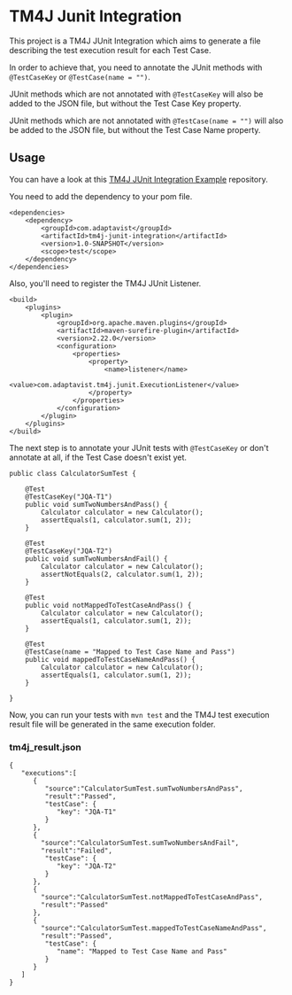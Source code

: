 # TM4J Junit Integration

This project is a TM4J JUnit Integration which aims to generate a file describing the test execution result for each Test Case.

In order to achieve that, you need to annotate the JUnit methods with ```@TestCaseKey``` or ```@TestCase(name = "")```.

JUnit methods which are not annotated with ```@TestCaseKey``` will also be added to the JSON file, but without the Test Case Key property.

JUnit methods which are not annotated with ```@TestCase(name = "")``` will also be added to the JSON file, but without the Test Case Name property.


## Usage

You can have a look at this [TM4J JUnit Integration Example](https://bitbucket.org/Adaptavist/tm4j-junit-integration-example/) repository.

You need to add the dependency to your pom file.

```
<dependencies>
    <dependency>
        <groupId>com.adaptavist</groupId>
        <artifactId>tm4j-junit-integration</artifactId>
        <version>1.0-SNAPSHOT</version>
        <scope>test</scope>
    </dependency>
</dependencies>
```

Also, you'll need to register the TM4J JUnit Listener.

```
<build>
    <plugins>
        <plugin>
            <groupId>org.apache.maven.plugins</groupId>
            <artifactId>maven-surefire-plugin</artifactId>
            <version>2.22.0</version>
            <configuration>
                <properties>
                    <property>
                        <name>listener</name>
                        <value>com.adaptavist.tm4j.junit.ExecutionListener</value>
                    </property>
                </properties>
            </configuration>
        </plugin>
    </plugins>
</build>
```


The next step is to annotate your JUnit tests with ```@TestCaseKey``` or don't annotate at all, if the Test Case doesn't exist yet.

```
public class CalculatorSumTest {

    @Test
    @TestCaseKey("JQA-T1")
    public void sumTwoNumbersAndPass() {
        Calculator calculator = new Calculator();
        assertEquals(1, calculator.sum(1, 2));
    }

    @Test
    @TestCaseKey("JQA-T2")
    public void sumTwoNumbersAndFail() {
        Calculator calculator = new Calculator();
        assertNotEquals(2, calculator.sum(1, 2));
    }
    
    @Test
    public void notMappedToTestCaseAndPass() {
        Calculator calculator = new Calculator();
        assertEquals(1, calculator.sum(1, 2));
    }
    
    @Test
    @TestCase(name = "Mapped to Test Case Name and Pass")
    public void mappedToTestCaseNameAndPass() {
        Calculator calculator = new Calculator();
        assertEquals(1, calculator.sum(1, 2));
    }    

}

```


Now, you can run your tests with ```mvn test``` and the TM4J test execution result file will be generated in the same execution folder.

### tm4j_result.json

```
{
   "executions":[
      {
         "source":"CalculatorSumTest.sumTwoNumbersAndPass",
         "result":"Passed",
         "testCase": {
            "key": "JQA-T1"
         }
      },
      {
        "source":"CalculatorSumTest.sumTwoNumbersAndFail",
        "result":"Failed",
         "testCase": {
            "key": "JQA-T2"
         }
      },
      {
        "source":"CalculatorSumTest.notMappedToTestCaseAndPass",
        "result":"Passed"
      },
      {
        "source":"CalculatorSumTest.mappedToTestCaseNameAndPass",
        "result":"Passed",
         "testCase": {
            "name": "Mapped to Test Case Name and Pass"
         }
      }                  
   ]
}
```